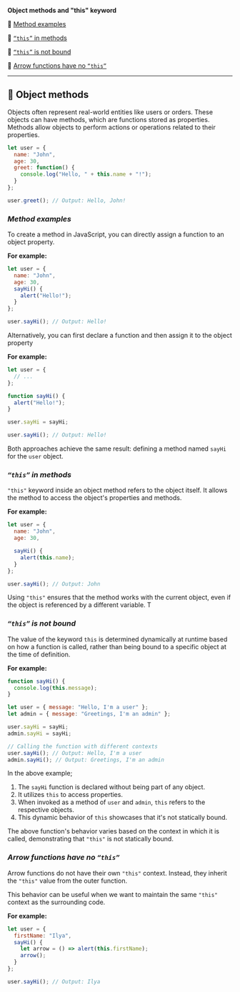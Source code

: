 
**Object methods and "this" keyword**

🥑 [Method examples](#method-examples) 

🥑 [`“this”` in methods](#this-in-methods) 

🥑 [`“this”` is not bound](#this-is-not-bound) 

🥑 [Arrow functions have no `“this”`](#arrow-functions-have-no-this)


*****

## 🍄 Object methods

Objects often represent real-world entities like users or orders. These objects can have methods, which are functions stored as properties. Methods allow objects to perform actions or operations related to their properties.

```javascript
let user = {
  name: "John",
  age: 30,
  greet: function() {
    console.log("Hello, " + this.name + "!");
  }
};

user.greet(); // Output: Hello, John!
```

### _Method examples_

To create a method in JavaScript, you can directly assign a function to an object property.

**For example:**
```javascript
let user = {
  name: "John",
  age: 30,
  sayHi() {
    alert("Hello!");
  }
};

user.sayHi(); // Output: Hello!
```

Alternatively, you can first declare a function and then assign it to the object property

**For example:**
```javascript
let user = {
  // ...
};

function sayHi() {
  alert("Hello!");
}

user.sayHi = sayHi;

user.sayHi(); // Output: Hello!
```

Both approaches achieve the same result: defining a method named `sayHi` for the `user` object.

### _`“this”` in methods_

`"this"` keyword inside an object method refers to the object itself. It allows the method to access the object's properties and methods. 

**For example:**
```javascript
let user = {
  name: "John",
  age: 30,

  sayHi() {
    alert(this.name);
  }
};

user.sayHi(); // Output: John
```

Using `"this"` ensures that the method works with the current object, even if the object is referenced by a different variable. T

### _`“this”` is not bound_

The value of the keyword `this` is determined dynamically at runtime based on how a function is called, rather than being bound to a specific object at the time of definition.

**For example:**
```javascript
function sayHi() {
  console.log(this.message);
}

let user = { message: "Hello, I'm a user" };
let admin = { message: "Greetings, I'm an admin" };

user.sayHi = sayHi;
admin.sayHi = sayHi;

// Calling the function with different contexts
user.sayHi(); // Output: Hello, I'm a user
admin.sayHi(); // Output: Greetings, I'm an admin
```

In the above example;
1. The `sayHi` function is declared without being part of any object.
2. It utilizes `this` to access properties.
3. When invoked as a method of `user` and `admin`, `this` refers to the respective objects.
4. This dynamic behavior of `this` showcases that it's not statically bound.

The above function's behavior varies based on the context in which it is called, demonstrating that `"this"` is not statically bound.

### _Arrow functions have no `“this”`_

Arrow functions do not have their own `"this"` context. Instead, they inherit the `"this"` value from the outer function.

This behavior can be useful when we want to maintain the same `"this"` context as the surrounding code.

**For example:**
```javascript
let user = {
  firstName: "Ilya",
  sayHi() {
    let arrow = () => alert(this.firstName);
    arrow();
  }
};

user.sayHi(); // Output: Ilya
```
